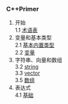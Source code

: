### C++Primer  
1. 开始  
    1.1 [术语表](./01/1.1.md)  
2. 变量和基本类型  
    2.1 [基本内置类型](./02/2.1.md)  
    2.2 [变量](./02/2.2.md)   
3. 字符串、向量和数组   
    3.2 [string](./03/3.2.md)   
    3.3 [vector](./03/3.3.md)   
    3.5 [数组](./03/3.5.md)   
4. 表达式   
    4.1 [基础](./04/4.1.md)   
